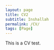 ```yaml
---
layout: page
title: CV2
subtitle: Inshallah
permalink: /CV/
tags: [Page]
---
```


This is a CV test.
